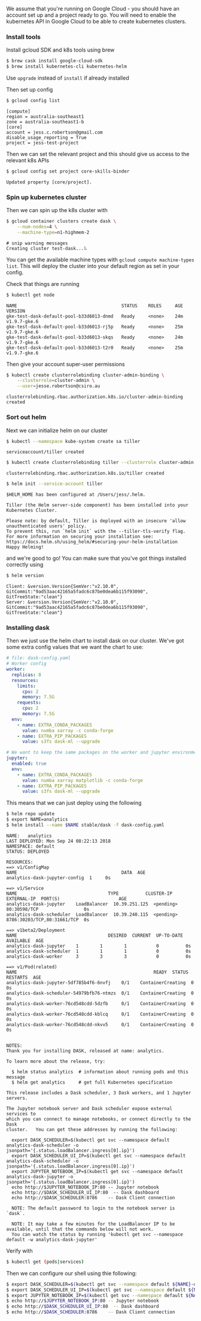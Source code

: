 We assume that you're running on Google Cloud - you should have an account set up and a project ready to go. You will need to enable the kubernetes API in Google Cloud to be able to create kubernetes clusters.

### Install tools

Install gcloud SDK and k8s tools using brew

```bash
$ brew cask install google-cloud-sdk
$ brew install kubernetes-cli kubernetes-helm
```

Use `upgrade` instead of `install` if already installed

Then set up config

```bash
$ gcloud config list
```
```
[compute]
region = australia-southeast1
zone = australia-southeast1-b
[core]
account = jess.c.robertson@gmail.com
disable_usage_reporting = True
project = jess-test-project
```

Then we can set the relevant project and this should give us access to the relevant k8s APIs

```bash
$ gcloud config set project core-skills-binder
```
```
Updated property [core/project].
```

### Spin up kubernetes cluster

Then we can spin up the k8s cluster with

```bash
$ gcloud container clusters create dask \
	--num-nodes=4 \
	--machine-type=n1-highmem-2
```

```
# snip warning messages
Creating cluster test-dask...⠧
```

You can get the available machine types with `gcloud compute machine-types list`. This will deploy the cluster into your default region as set in  your config.

Check that things are running

```bash
$ kubectl get node
```
```
NAME                                       STATUS    ROLES     AGE       VERSION
gke-test-dask-default-pool-b33d6013-dnmd   Ready     <none>    24m       v1.9.7-gke.6
gke-test-dask-default-pool-b33d6013-rj5p   Ready     <none>    25m       v1.9.7-gke.6
gke-test-dask-default-pool-b33d6013-skqs   Ready     <none>    24m       v1.9.7-gke.6
gke-test-dask-default-pool-b33d6013-t2r0   Ready     <none>    25m       v1.9.7-gke.6
```

Then give your account super-user permissions
```bash
$ kubectl create clusterrolebinding cluster-admin-binding \
    --clusterrole=cluster-admin \
    --user=jesse.robertson@csiro.au
```
```
clusterrolebinding.rbac.authorization.k8s.io/cluster-admin-binding created
```

### Sort out helm

Next we can initialize helm on our cluster

```bash
$ kubectl --namespace kube-system create sa tiller
```
```
serviceaccount/tiller created
```
```bash
$ kubectl create clusterrolebinding tiller --clusterrole cluster-admin --serviceaccount=kube-system:tiller
```
```
clusterrolebinding.rbac.authorization.k8s.io/tiller created
```
```bash
$ helm init --service-account tiller
```
```
$HELM_HOME has been configured at /Users/jess/.helm.

Tiller (the Helm server-side component) has been installed into your Kubernetes Cluster.

Please note: by default, Tiller is deployed with an insecure 'allow unauthenticated users' policy.
To prevent this, run `helm init` with the --tiller-tls-verify flag.
For more information on securing your installation see: https://docs.helm.sh/using_helm/#securing-your-helm-installation
Happy Helming!
```

and we're good to go! You can make sure that you've got things installed correctly using 

```bash
$ helm version
```
```
Client: &version.Version{SemVer:"v2.10.0", GitCommit:"9ad53aac42165a5fadc6c87be0dea6b115f93090", GitTreeState:"clean"}
Server: &version.Version{SemVer:"v2.10.0", GitCommit:"9ad53aac42165a5fadc6c87be0dea6b115f93090", GitTreeState:"clean"}
```

### Installing dask

Then we just use the helm chart to install dask on our cluster. We've got some extra config values that we want the chart to use:

```yaml
# file: dask-config.yaml
# Worker config
worker:
  replicas: 8
  resources:
    limits:
      cpu: 2
      memory: 7.5G
    requests:
      cpu: 2
      memory: 7.5G
  env:
    - name: EXTRA_CONDA_PACKAGES
      value: numba xarray -c conda-forge
    - name: EXTRA_PIP_PACKAGES
      value: s3fs dask-ml --upgrade

# We want to keep the same packages on the worker and jupyter environments
jupyter:
  enabled: true
  env:
    - name: EXTRA_CONDA_PACKAGES
      value: numba xarray matplotlib -c conda-forge
    - name: EXTRA_PIP_PACKAGES
      value: s3fs dask-ml --upgrade
```

This means that we can just deploy using the following

```bash
$ helm repo update
$ export NAME=analytics
$ helm install --name $NAME stable/dask -f dask-config.yaml
```
```
NAME:   analytics
LAST DEPLOYED: Mon Sep 24 08:22:13 2018
NAMESPACE: default
STATUS: DEPLOYED

RESOURCES:
==> v1/ConfigMap
NAME                                       DATA  AGE
analytics-dask-jupyter-config  1     0s

==> v1/Service
NAME                                  TYPE          CLUSTER-IP     EXTERNAL-IP  PORT(S)                      AGE
analytics-dask-jupyter    LoadBalancer  10.39.251.125  <pending>    80:30598/TCP                 0s
analytics-dask-scheduler  LoadBalancer  10.39.240.115  <pending>    8786:30203/TCP,80:31661/TCP  0s

==> v1beta2/Deployment
NAME                                  DESIRED  CURRENT  UP-TO-DATE  AVAILABLE  AGE
analytics-dask-jupyter    1        1        1           0          0s
analytics-dask-scheduler  1        1        1           0          0s
analytics-dask-worker     3        3        3           0          0s

==> v1/Pod(related)
NAME                                                   READY  STATUS             RESTARTS  AGE
analytics-dask-jupyter-5df785b4f6-6nvfj    0/1    ContainerCreating  0         0s
analytics-dask-scheduler-54979bfb76-ntmzs  0/1    ContainerCreating  0         0s
analytics-dask-worker-76cd548cdd-5dzfb     0/1    ContainerCreating  0         0s
analytics-dask-worker-76cd548cdd-kblcq     0/1    ContainerCreating  0         0s
analytics-dask-worker-76cd548cdd-nkvv5     0/1    ContainerCreating  0         0s


NOTES:
Thank you for installing DASK, released at name: analytics.

To learn more about the release, try:

  $ helm status analytics  # information about running pods and this message
  $ helm get analytics     # get full Kubernetes specification

This release includes a Dask scheduler, 3 Dask workers, and 1 Jupyter servers.

The Jupyter notebook server and Dask scheduler expose external services to
which you can connect to manage notebooks, or connect directly to the Dask
cluster.   You can get these addresses by running the following:

  export DASK_SCHEDULER=$(kubectl get svc --namespace default analytics-dask-scheduler -o jsonpath='{.status.loadBalancer.ingress[0].ip}')
  export DASK_SCHEDULER_UI_IP=$(kubectl get svc --namespace default analytics-dask-scheduler -o jsonpath='{.status.loadBalancer.ingress[0].ip}')
  export JUPYTER_NOTEBOOK_IP=$(kubectl get svc --namespace default analytics-dask-jupyter -o jsonpath='{.status.loadBalancer.ingress[0].ip}')
  echo http://$JUPYTER_NOTEBOOK_IP:80 -- Jupyter notebook
  echo http://$DASK_SCHEDULER_UI_IP:80  -- Dask dashboard
  echo http://$DASK_SCHEDULER:8786    -- Dask Client connection

  NOTE: The default password to login to the notebook server is `dask`.

  NOTE: It may take a few minutes for the LoadBalancer IP to be available, until that the commands below will not work.
  You can watch the status by running 'kubectl get svc --namespace default -w analytics-dask-jupyter'
```

 Verify with

 ```bash
 $ kubectl get (pods|services)
 ```

Then we can configure our shell using thie following:

```bash
$ export DASK_SCHEDULER=$(kubectl get svc --namespace default ${NAME}-dask-scheduler -o jsonpath='{.status.loadBalancer.ingress[0].ip}')
$ export DASK_SCHEDULER_UI_IP=$(kubectl get svc --namespace default ${NAME}-dask-scheduler -o jsonpath='{.status.loadBalancer.ingress[0].ip}')
$ export JUPYTER_NOTEBOOK_IP=$(kubectl get svc --namespace default ${NAME}-dask-jupyter -o jsonpath='{.status.loadBalancer.ingress[0].ip}')
$ echo http://$JUPYTER_NOTEBOOK_IP:80 -- Jupyter notebook
$ echo http://$DASK_SCHEDULER_UI_IP:80  -- Dask dashboard
$ echo http://$DASK_SCHEDULER:8786    -- Dask Client connection
```

